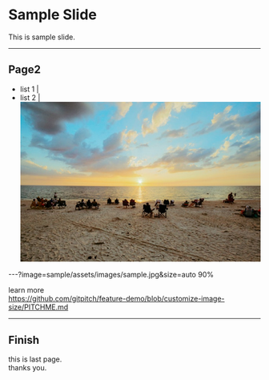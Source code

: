 # Sample Slide
This is sample slide.

---

## Page2
- list 1 |
- list 2 |
![sampleImage](sample/assets/images/sample_small.jpeg)

---?image=sample/assets/images/sample.jpg&size=auto 90%

learn more  
https://github.com/gitpitch/feature-demo/blob/customize-image-size/PITCHME.md

---

## Finish
this is last page.  
thanks you.
